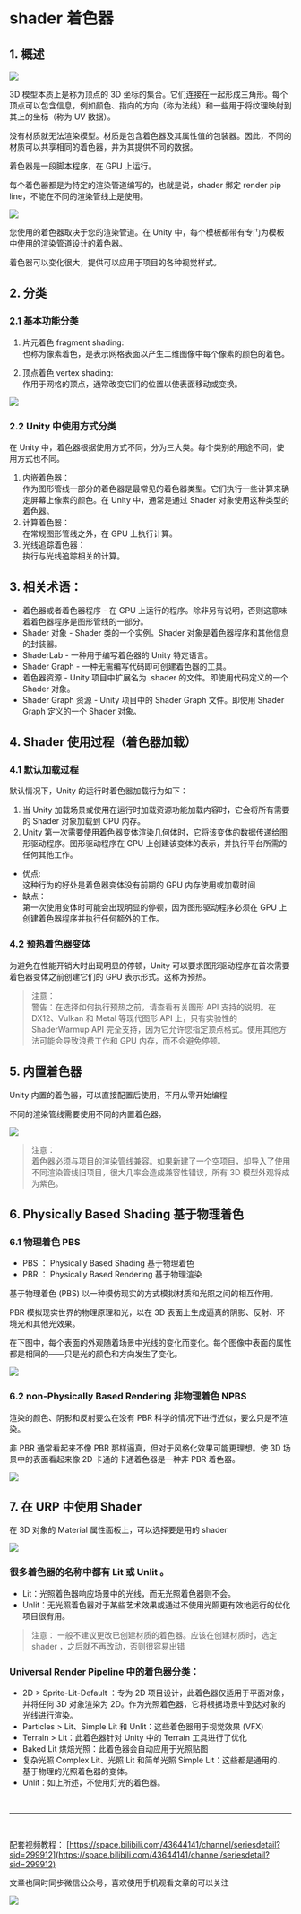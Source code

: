 # shader 着色器

## 1. 概述

![](../imgs/shaderintro01.png)

3D 模型本质上是称为顶点的 3D 坐标的集合。它们连接在一起形成三角形。每个顶点可以包含信息，例如颜色、指向的方向（称为法线）和一些用于将纹理映射到其上的坐标（称为 UV 数据）。

没有材质就无法渲染模型。材质是包含着色器及其属性值的包装器。因此，不同的材质可以共享相同的着色器，并为其提供不同的数据。

着色器是一段脚本程序，在 GPU 上运行。

每个着色器都是为特定的渲染管道编写的，也就是说，shader 绑定 render pip line，不能在不同的渲染管线上是使用。

![](../imgs/f9a7bbfa-9e76-42f3-bf2c-7ef4bdd896a9_CC_Shad_Shdrs_1.png.2000x0x1.png)

您使用的着色器取决于您的渲染管道。在 Unity 中，每个模板都带有专门为模板中使用的渲染管道设计的着色器。

着色器可以变化很大，提供可以应用于项目的各种视觉样式。

## 2. 分类

### 2.1 基本功能分类

1. 片元着色 fragment shading:  
   也称为像素着色，是表示网格表面以产生二维图像中每个像素的颜色的着色。

2. 顶点着色 vertex shading:  
   作用于网格的顶点，通常改变它们的位置以使表面移动或变换。

![](../imgs/vertex&fragment.png)

### 2.2 Unity 中使用方式分类

在 Unity 中，着色器根据使用方式不同，分为三大类。每个类别的用途不同，使用方式也不同。

1. 内嵌着色器：  
   作为图形管线一部分的着色器是最常见的着色器类型。它们执行一些计算来确定屏幕上像素的颜色。在 Unity 中，通常是通过 Shader 对象使用这种类型的着色器。
2. 计算着色器：  
   在常规图形管线之外，在 GPU 上执行计算。
3. 光线追踪着色器：  
   执行与光线追踪相关的计算。

## 3. 相关术语：

- 着色器或者着色器程序 - 在 GPU 上运行的程序。除非另有说明，否则这意味着着色器程序是图形管线的一部分。
- Shader 对象 - Shader 类的一个实例。Shader 对象是着色器程序和其他信息的封装器。
- ShaderLab - 一种用于编写着色器的 Unity 特定语言。
- Shader Graph - 一种无需编写代码即可创建着色器的工具。
- 着色器资源 - Unity 项目中扩展名为 .shader 的文件。即使用代码定义的一个 Shader 对象。
- Shader Graph 资源 - Unity 项目中的 Shader Graph 文件。即使用 Shader Graph 定义的一个 Shader 对象。

## 4. Shader 使用过程（着色器加载）

### 4.1 默认加载过程

默认情况下，Unity 的运行时着色器加载行为如下：

1. 当 Unity 加载场景或使用在运行时加载资源功能加载内容时，它会将所有需要的 Shader 对象加载到 CPU 内存。
2. Unity 第一次需要使用着色器变体渲染几何体时，它将该变体的数据传递给图形驱动程序。图形驱动程序在 GPU 上创建该变体的表示，并执行平台所需的任何其他工作。

- 优点:  
   这种行为的好处是着色器变体没有前期的 GPU 内存使用或加载时间
- 缺点：  
  第一次使用变体时可能会出现明显的停顿，因为图形驱动程序必须在 GPU 上创建着色器程序并执行任何额外的工作。

### 4.2 预热着色器变体

为避免在性能开销大时出现明显的停顿，Unity 可以要求图形驱动程序在首次需要着色器变体之前创建它们的 GPU 表示形式。这称为预热。

> 注意：  
> 警告：在选择如何执行预热之前，请查看有关图形 API 支持的说明。在 DX12、Vulkan 和 Metal 等现代图形 API 上，只有实验性的 ShaderWarmup API 完全支持，因为它允许您指定顶点格式。使用其他方法可能会导致浪费工作和 GPU 内存，而不会避免停顿。

## 5. 内置着色器

Unity 内置的着色器，可以直接配置后使用，不用从零开始编程

不同的渲染管线需要使用不同的内置着色器。

![](../imgs/unity_building_shader.png)

> 注意：  
> 着色器必须与项目的渲染管线兼容。如果新建了一个空项目，却导入了使用不同渲染管线旧项目，很大几率会造成兼容性错误，所有 3D 模型外观将成为紫色。

## 6. Physically Based Shading 基于物理着色

### 6.1 物理着色 PBS

- PBS ： Physically Based Shading 基于物理着色
- PBR ： Physically Based Rendering 基于物理渲染

基于物理着色 (PBS) 以一种模仿现实的方式模拟材质和光照之间的相互作用。

PBR 模拟现实世界的物理原理和光，以在 3D 表面上生成逼真的阴影、反射、环境光和其他光效果。

在下图中，每个表面的外观随着场景中光线的变化而变化。每个图像中表面的属性都是相同的——只是光的颜色和方向发生了变化。

![](../imgs/PBRExample.gif)

### 6.2 non-Physically Based Rendering 非物理着色 NPBS

渲染的颜色、阴影和反射要么在没有 PBR 科学的情况下进行近似，要么只是不渲染。

非 PBR 通常看起来不像 PBR 那样逼真，但对于风格化效果可能更理想。使 3D 场景中的表面看起来像 2D 卡通的卡通着色器是一种非 PBR 着色器。

![](../imgs/npbs.png)

## 7. 在 URP 中使用 Shader

在 3D 对象的 Material 属性面板上，可以选择要是用的 shader

![](../imgs/urp_shader.png)

### 很多着色器的名称中都有 Lit 或 Unlit 。

- Lit：光照着色器响应场景中的光线，而无光照着色器则不会。
- Unlit：无光照着色器对于某些艺术效果或通过不使用光照更有效地运行的优化项目很有用。

> 注意：
> 一般不建议更改已创建材质的着色器。应该在创建材质时，选定 shader ，之后就不再改动，否则很容易出错

### Universal Render Pipeline 中的着色器分类：

- 2D > Sprite-Lit-Default ：专为 2D 项目设计，此着色器仅适用于平面对象，并将任何 3D 对象渲染为 2D。作为光照着色器，它将根据场景中到达对象的光线进行渲染。
- Particles > Lit、Simple Lit 和 Unlit：这些着色器用于视觉效果 (VFX)
- Terrain > Lit：此着色器针对 Unity 中的 Terrain 工具进行了优化
- Baked Lit 烘焙光照：此着色器会自动应用于光照贴图
- 复杂光照 Complex Lit、光照 Lit 和简单光照 Simple Lit：这些都是通用的、基于物理的光照着色器的变体。
- Unlit：如上所述，不使用灯光的着色器。

<br>
<hr>
<br>

配套视频教程：
[https://space.bilibili.com/43644141/channel/seriesdetail?sid=299912](https://space.bilibili.com/43644141/channel/seriesdetail?sid=299912)

文章也同时同步微信公众号，喜欢使用手机观看文章的可以关注

![](../imgs/微信公众号二维码.jpg)
